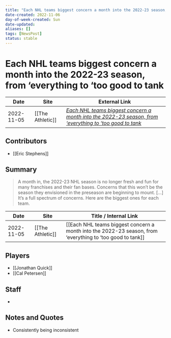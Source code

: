 ```yaml
---
title: "Each NHL teams biggest concern a month into the 2022-23 season, from ‘everything to ‘too good to tank"
date-created: 2022-11-06
day-of-week-created: Sun
date-updated: 
aliases: []
tags: [NewsPost]
status: stable
---
```


# Each NHL teams biggest concern a month into the 2022-23 season, from ‘everything to ‘too good to tank

| Date       | Site             | External Link                                                                                                                                                                      |
| ---------- | ---------------- | ---------------------------------------------------------------------------------------------------------------------------------------------------------------------------------- |
| 2022-11-05 | [[The Athletic]] | [*Each NHL teams biggest concern a month into the 2022-23 season, from ‘everything to ‘too good to tank*](https://theathletic.com/3764314/2022/11/05/nhl-concerns-2022-23-season/) |

## Contributors
- [[Eric Stephens]]

## Summary
> A month in, the 2022-23 NHL season is no longer fresh and fun for many franchises and their fan bases. Concerns that this won’t be the season they envisioned in the preseason are beginning to mount.
> [...]
> It’s a full spectrum of concerns. Here are the biggest ones for each team.

| Date | Site | Title / Internal Link | 
| ---- | ---- | --------------------- |
| 2022-11-05 | [[The Athletic]]        | [[Each NHL teams biggest concern a month into the 2022-23 season, from ‘everything to ‘too good to tank]]                    |

## Players
- [[Jonathan Quick]]
- [[Cal Petersen]]

## Staff
- 

## Notes and Quotes
- Consistently being inconsistent
